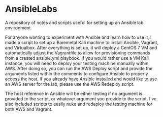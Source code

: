 # AnsibleLabs
A repository of notes and scripts useful for setting up an Ansible lab environment.

For anyone wanting to experiment with Ansible and learn how to use it, I made a script to set up a Baremetal Kali machine to install Ansible, Vagrant, and Virtualbox.  After everything is set up, it will deploy a  CentOS 7 VM and automatically adjust the Vagrantfile to allow for provisioning commands from a created ansible.yml playbook.  If you would rather use a VM Kali instance, you will need to deploy your testing machine manually within AWS.  After doing so, you can run the AWS Deploy script and provide the arguments listed within the comments to configure Ansible to properly access the host.  If you already have Ansible installed and would like to use an AWS server for the lab, please use the AWS Redeploy script.

The host reference in Ansible will be either testing if no argument is provided to the script, or whatever argument you provide to the script.  I've also included scripts to easily nuke and redeploy the testing machine for both AWS and Vagrant.
